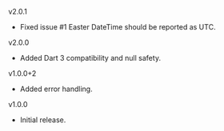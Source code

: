 v2.0.1

* Fixed issue #1 Easter DateTime should be reported as UTC.

v2.0.0

* Added Dart 3 compatibility and null safety.

v1.0.0+2

* Added error handling.

v1.0.0

* Initial release.
